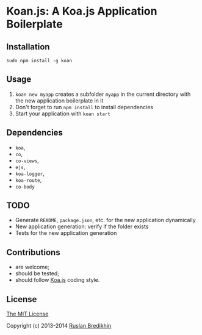 # Koan.js: A Koa.js Application Boilerplate

## Installation

`sudo npm install -g koan`

## Usage

1. `koan new myapp` creates a subfolder `myapp` in the current directory with the new application boilerplate in it
2. Don't forget to run `npm install` to install dependencies
3. Start your application with `koan start`

## Dependencies

* `koa`,
* `co`,
* `co-views`,
* `ejs`,
* `koa-logger`,
* `koa-route`,
* `co-body`

## TODO

* Generate `README`, `package.json`, etc. for the new application dynamically
* New application generation: verify if the folder exists
* Tests for the new application generation

## Contributions

* are welcome;
* should be tested;
* should follow [Koa.js](https://github.com/koajs/koa) coding style.

## License

[The MIT License](http://opensource.org/licenses/MIT)

Copyright (c) 2013-2014 [Ruslan Bredikhin](http://ruslanbredikhin.com/)
